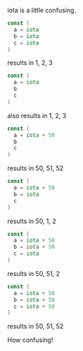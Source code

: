 iota is a little confusing.

```go
const (
  a = iota
  b = iota
  c = iota
)
```
results in 1, 2, 3

```go
const (
  a = iota
  b
  c
)
```
also results in 1, 2, 3

```go
const (
  a = iota + 50
  b
  c
)
```
results in 50, 51, 52

```go
const (
  a = iota + 50
  b = iota
  c
)
```
results in 50, 1, 2

```go
const (
  a = iota + 50
  b = iota + 50
  c = iota
)
```
results in 50, 51, 2

```go
const (
  a = iota + 50
  b = iota + 50
  c = iota + 50
)
```
results in 50, 51, 52

How confusing!
